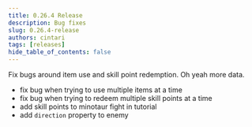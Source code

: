 ```yaml
---
title: 0.26.4 Release
description: Bug fixes
slug: 0.26.4-release
authors: cintari
tags: [releases]
hide_table_of_contents: false
---
```


Fix bugs around item use and skill point redemption. Oh yeah more data.

<!-- truncate -->

- fix bug when trying to use multiple items at a time
- fix bug when trying to redeem multiple skill points at a time
- add skill points to minotaur fight in tutorial
- add `direction` property to enemy
